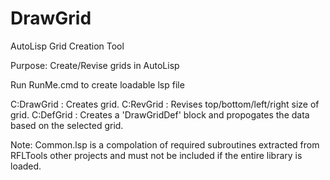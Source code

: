 # DrawGrid
AutoLisp Grid Creation Tool

Purpose:  Create/Revise grids in AutoLisp

Run RunMe.cmd to create loadable lsp file

C:DrawGrid : Creates grid.
C:RevGrid : Revises top/bottom/left/right size of grid.
C:DefGrid : Creates a 'DrawGridDef' block and propogates the data based on the selected grid.

Note:  Common.lsp is a compolation of required subroutines extracted from RFLTools other
       projects and must not be included if the entire library is loaded.